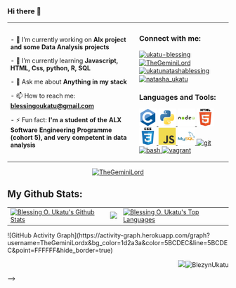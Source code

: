 ### Hi there 👋
<!--!
<h1 align="center">Hi <img src="https://github.com/inspirasiprogrammer/inspirasiprogrammer/blob/main/wave.gif" width="30px">, I'm Blessing O. Ukatu</h1>
<h3 align="center">A passionate Software Engineer and Data Analyst from Nigeria</h3>
<!--<img align= "right" alt="Coding" width="375" src="https://cdn.dribbble.com/users/1162077/screenshots/3848914/media/320984a9ca58b3c73274c9259ecf6de8.gif">-->


<table>
  <tr>
    <td>
      <p>- 🔭 I’m currently working on <b>Alx project and some Data Analysis projects</b></p>
      <p>- 🌱 I’m currently learning <b>Javascript, HTML, Css, python, R, SQL</b></p>
      <p>- 💬 Ask me about <b>Anything in my stack</b></p>
      <p>- 📫 How to reach me: <b><a href=mailto:blessingukatu1@gmail.com alt=email>blessingoukatu@gmail.com</a></b></p>
      <p>- ⚡ Fun fact: <b>I'm a student of the ALX Software Engineering Programme (cohort 5), and very competent in data analysis</b></p>
    </td>
<td>
      <h3 align="left">Connect with me:</h3>
      <p align="left">
      <a href="https://linkedin.com/in/ukatu-blessing" target="blank"><img align="center" src="https://raw.githubusercontent.com/rahuldkjain/github-profile-readme-generator/master/src/images/icons/Social/linked-in-alt.svg" alt="ukatu-blessing" height="30" width="40" /></a>
      <a href="https://twitter.com/TheGeminiLord" target="blank"><img align="center" src="https://raw.githubusercontent.com/rahuldkjain/github-profile-readme-generator/master/src/images/icons/Social/twitter.svg" alt="TheGeminiLord" height="30" width="40" /></a>
      <a href="https://fb.com/ukatunatashablessing" target="blank"><img align="center" src="https://raw.githubusercontent.com/rahuldkjain/github-profile-readme-generator/master/src/images/icons/Social/facebook.svg" alt="ukatunatashablessing" height="30" width="40" /></a>
      <a href="https://instagram.com/natasha_ukatu" target="blank"><img align="center" src="https://raw.githubusercontent.com/rahuldkjain/github-profile-readme-generator/master/src/images/icons/Social/instagram.svg" alt="natasha_ukatu" height="30" width="40" /></a>
      </p>
<h3 align="left">Languages and Tools:</h3>
      <p align="left"> 
      <a href="https://www.cprogramming.com/" target="_blank" rel="noreferrer"> <img src="https://raw.githubusercontent.com/devicons/devicon/master/icons/c/c-original.svg" alt="c" width="40" height="40"/> </a>
      <a href="https://www.python.org" target="_blank" rel="noreferrer"> <img src="https://raw.githubusercontent.com/devicons/devicon/master/icons/python/python-original.svg" alt="python" width="40" height="40"/> </a> 
      <a href="https://nodejs.org" target="_blank" rel="noreferrer"> <img src="https://raw.githubusercontent.com/devicons/devicon/master/icons/nodejs/nodejs-original-wordmark.svg" alt="nodejs" width="40" height="40"/> </a> 
      <a href="https://www.w3.org/html/" target="_blank" rel="noreferrer"> <img src="https://raw.githubusercontent.com/devicons/devicon/master/icons/html5/html5-original-wordmark.svg" alt="html5" width="40" height="40"/> </a> 
      <a href="https://www.w3schools.com/css/" target="_blank" rel="noreferrer"> <img src="https://raw.githubusercontent.com/devicons/devicon/master/icons/css3/css3-original-wordmark.svg" alt="css3" width="40" height="40"/> </a> 
<a href="https://developer.mozilla.org/en-US/docs/Web/JavaScript" target="_blank" rel="noreferrer"> <img src="https://raw.githubusercontent.com/devicons/devicon/master/icons/javascript/javascript-original.svg" alt="javascript" width="40" height="40"/> </a> 
      <a href="https://www.mysql.com/" target="_blank" rel="noreferrer"> <img src="https://raw.githubusercontent.com/devicons/devicon/master/icons/mysql/mysql-original-wordmark.svg" alt="mysql" width="40" height="40"/> </a> 
      <a href="https://git-scm.com/" target="_blank" rel="noreferrer"> <img src="https://www.vectorlogo.zone/logos/git-scm/git-scm-icon.svg" alt="git" width="40" height="40"/> </a>
      <a href="https://www.gnu.org/software/bash/" target="_blank" rel="noreferrer"> <img src="https://www.vectorlogo.zone/logos/gnu_bash/gnu_bash-icon.svg" alt="bash" width="40" height="40"/> </a>  
      <a href="https://www.vagrantup.com/" target="_blank" rel="noreferrer"> <img src="https://www.vectorlogo.zone/logos/vagrantup/vagrantup-icon.svg" alt="vagrant" width="40" height="40"/> </a> 
      </p>    
    </td>
  </tr>
</table>
<p align="center"> <a href="https://twitter.com/TheGeminiLord" target="blank"><img src="https://img.shields.io/twitter/follow/TheGeminiLord?logo=twitter&style=for-the-badge" alt="TheGeminiLord" /></a> </p>

## My Github Stats:

<table>
  <tr>
    <td>
       <a href="https://github.com/BlezynUkatu"><img alt="Blessing O. Ukatu's Github Stats" src="https://github-readme-stats.vercel.app/api?username=BlezynUkatux&show_icons=true&count_private=true&theme=react&hide_border=true&bg_color=1d2a3a" /></a>
    </td>
<td>
       <a href="http://www.github.com/BlezynUkatu"><img src="https://github-readme-streak-stats.herokuapp.com/?user=BlezynUkatux&stroke=ffffff&background=1d2a3a&ring=5BCDEC&fire=5BCDEC&currStreakNum=ffffff&currStreakLabel=5BCDEC&sideNums=ffffff&sideLabels=ffffff&dates=ffffff&hide_border=true" /></a>
    </td>
    <td>
      <a href="https://github.com/BlezynUkatu"><img alt="Blessing O. Ukatu's Top Languages" src="https://github-readme-stats.vercel.app/api/top-langs/?username=BlezynUkatux&langs_count=6&count_private=true&layout=compact&theme=react&hide_border=true&bg_color=1d2a3a"/></a>
    </td>
  </tr>
</table>
![GitHub Activity Graph](https://activity-graph.herokuapp.com/graph?username=TheGeminiLordx&bg_color=1d2a3a&color=5BCDEC&line=5BCDEC&point=FFFFFF&hide_border=true)

<p align="right"> <img src="https://media.giphy.com/media/WUlplcMpOCEmTGBtBW/giphy.gif" width="30"><img src="https://komarev.com/ghpvc/?username=BlezynUkatux&label=Profile%20views&color=0e75b6&style=flat" alt="BlezynUkatu" /> </p>

<!--
<p><img align="left" src="https://github-readme-stats.vercel.app/api/top-langs?username=BlezynUkatux&show_icons=true&locale=en&layout=compact" alt="BlezynUkatu" /></p>
<p>&nbsp;<img align="center" src="https://github-readme-stats.vercel.app/api?username=BlezynUkatux&show_icons=true&locale=en" alt="BlezynUkatu" /></p>
<p><img align="center" src="https://github-readme-streak-stats.herokuapp.com/?user=BlezynUkatux&" alt="BlezynUkatu" /></p>
-->

<!--<p align="left"> <a href="https://github.com/ryo-ma/github-profile-trophy"><img src="https://github-profile-trophy.vercel.app/?username=BlezynUkatu" alt="BlezynUkatu" /></a> </p>-->

-->
